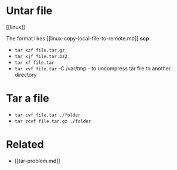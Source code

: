 # Untar file
[[linux]]

The format likes [[linux-copy-local-file-to-remote.md]] **scp <source-file> <target-file>**.
- `tar xzf file.tar.gz`
- `tar xjf file.tar.bz2`
- `tar xf file.tar`
- `tar xvf file.tar` -C /var/tmp - to uncompress tar file to another directory

# Tar a file
- `tar cvf file.tar ./folder`
- `tar zcvf file.tar.gz ./folder`

# Related
- [[tar-problem.md]]
